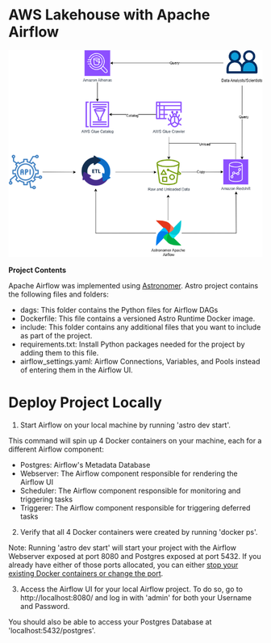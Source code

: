 AWS Lakehouse with Apache Airflow
=================================


![Redshift Architecture](./docs/images/aws_airflow_lakehouse.png)



__Project Contents__

Apache Airflow was implemented using [Astronomer](https://www.astronomer.io/docs/learn/get-started-with-airflow). Astro project contains the following files and folders:

- dags: This folder contains the Python files for Airflow DAGs
- Dockerfile: This file contains a versioned Astro Runtime Docker image.
- include: This folder contains any additional files that you want to include as part of the project. 
- requirements.txt: Install Python packages needed for the project by adding them to this file.
- airflow_settings.yaml: Airflow Connections, Variables, and Pools instead of entering them in the Airflow UI.

Deploy Project Locally
===========================

1. Start Airflow on your local machine by running 'astro dev start'.

This command will spin up 4 Docker containers on your machine, each for a different Airflow component:

- Postgres: Airflow's Metadata Database
- Webserver: The Airflow component responsible for rendering the Airflow UI
- Scheduler: The Airflow component responsible for monitoring and triggering tasks
- Triggerer: The Airflow component responsible for triggering deferred tasks

2. Verify that all 4 Docker containers were created by running 'docker ps'.

Note: Running 'astro dev start' will start your project with the Airflow Webserver exposed at port 8080 and Postgres exposed at port 5432. If you already have either of those ports allocated, you can either [stop your existing Docker containers or change the port](https://www.astronomer.io/docs/astro/cli/troubleshoot-locally#ports-are-not-available-for-my-local-airflow-webserver).

3. Access the Airflow UI for your local Airflow project. To do so, go to http://localhost:8080/ and log in with 'admin' for both your Username and Password.

You should also be able to access your Postgres Database at 'localhost:5432/postgres'.


